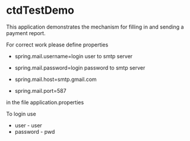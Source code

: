 # ctdTestDemo
This application demonstrates the mechanism for filling in and sending a payment report.

For correct work please define properties

* spring.mail.username=login user to smtp server
* spring.mail.password=login password to smtp server

* spring.mail.host=smtp.gmail.com
* spring.mail.port=587

in the file application.properties

To login use
* user - user
* password - pwd
